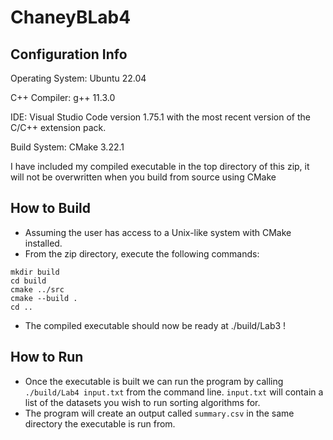 # ChaneyBLab4

## Configuration Info

Operating System: Ubuntu 22.04

C++ Compiler: g++ 11.3.0

IDE: Visual Studio Code version 1.75.1 with the most recent version of the C/C++ extension pack.

Build System: CMake 3.22.1

I have included my compiled executable in the top directory of this zip, it will not be overwritten when you build from source using CMake

## How to Build

- Assuming the user has access to a Unix-like system with CMake installed.
- From the zip directory, execute the following commands:

```
mkdir build
cd build
cmake ../src
cmake --build .
cd ..
```

- The compiled executable should now be ready at ./build/Lab3 !

## How to Run

- Once the executable is built we can run the program by calling `./build/Lab4 input.txt` from the command line. `input.txt` will contain a list of the datasets you wish to run sorting algorithms for.
- The program will create an output called `summary.csv` in the same directory the executable is run from.
